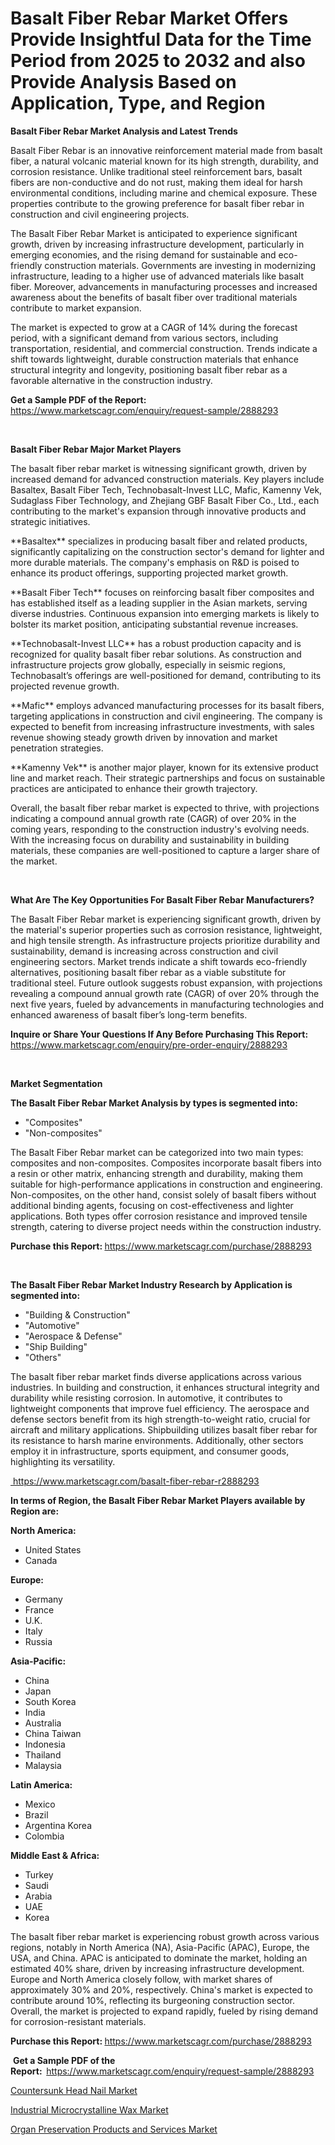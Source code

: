 <p><h1>Basalt Fiber Rebar Market Offers Provide Insightful Data for the Time Period from 2025 to 2032 and also Provide Analysis Based on Application, Type, and Region</h1></p><p><strong>Basalt Fiber Rebar Market Analysis and Latest Trends</strong></p>
<p><p>Basalt Fiber Rebar is an innovative reinforcement material made from basalt fiber, a natural volcanic material known for its high strength, durability, and corrosion resistance. Unlike traditional steel reinforcement bars, basalt fibers are non-conductive and do not rust, making them ideal for harsh environmental conditions, including marine and chemical exposure. These properties contribute to the growing preference for basalt fiber rebar in construction and civil engineering projects.</p><p>The Basalt Fiber Rebar Market is anticipated to experience significant growth, driven by increasing infrastructure development, particularly in emerging economies, and the rising demand for sustainable and eco-friendly construction materials. Governments are investing in modernizing infrastructure, leading to a higher use of advanced materials like basalt fiber. Moreover, advancements in manufacturing processes and increased awareness about the benefits of basalt fiber over traditional materials contribute to market expansion.</p><p>The market is expected to grow at a CAGR of 14% during the forecast period, with a significant demand from various sectors, including transportation, residential, and commercial construction. Trends indicate a shift towards lightweight, durable construction materials that enhance structural integrity and longevity, positioning basalt fiber rebar as a favorable alternative in the construction industry.</p></p>
<p><strong>Get a Sample PDF of the Report:&nbsp;</strong> <a href="https://www.marketscagr.com/enquiry/request-sample/2888293?utm_campaign=2031&utm_medium=2&utm_source=Github&utm_content=ia&utm_term=14032025&utm_id=basalt-fiber-rebar">https://www.marketscagr.com/enquiry/request-sample/2888293</a></p>
<p>&nbsp;</p>
<p><strong>Basalt Fiber Rebar Major Market Players</strong></p>
<p><p>The basalt fiber rebar market is witnessing significant growth, driven by increased demand for advanced construction materials. Key players include Basaltex, Basalt Fiber Tech, Technobasalt-Invest LLC, Mafic, Kamenny Vek, Sudaglass Fiber Technology, and Zhejiang GBF Basalt Fiber Co., Ltd., each contributing to the market's expansion through innovative products and strategic initiatives.</p><p>**Basaltex** specializes in producing basalt fiber and related products, significantly capitalizing on the construction sector's demand for lighter and more durable materials. The company's emphasis on R&D is poised to enhance its product offerings, supporting projected market growth.</p><p>**Basalt Fiber Tech** focuses on reinforcing basalt fiber composites and has established itself as a leading supplier in the Asian markets, serving diverse industries. Continuous expansion into emerging markets is likely to bolster its market position, anticipating substantial revenue increases.</p><p>**Technobasalt-Invest LLC** has a robust production capacity and is recognized for quality basalt fiber rebar solutions. As construction and infrastructure projects grow globally, especially in seismic regions, Technobasalt’s offerings are well-positioned for demand, contributing to its projected revenue growth.</p><p>**Mafic** employs advanced manufacturing processes for its basalt fibers, targeting applications in construction and civil engineering. The company is expected to benefit from increasing infrastructure investments, with sales revenue showing steady growth driven by innovation and market penetration strategies.</p><p>**Kamenny Vek** is another major player, known for its extensive product line and market reach. Their strategic partnerships and focus on sustainable practices are anticipated to enhance their growth trajectory.</p><p>Overall, the basalt fiber rebar market is expected to thrive, with projections indicating a compound annual growth rate (CAGR) of over 20% in the coming years, responding to the construction industry's evolving needs. With the increasing focus on durability and sustainability in building materials, these companies are well-positioned to capture a larger share of the market.</p></p>
<p>&nbsp;</p>
<p><strong>What Are The Key Opportunities For Basalt Fiber Rebar Manufacturers?</strong></p>
<p><p>The Basalt Fiber Rebar market is experiencing significant growth, driven by the material's superior properties such as corrosion resistance, lightweight, and high tensile strength. As infrastructure projects prioritize durability and sustainability, demand is increasing across construction and civil engineering sectors. Market trends indicate a shift towards eco-friendly alternatives, positioning basalt fiber rebar as a viable substitute for traditional steel. Future outlook suggests robust expansion, with projections revealing a compound annual growth rate (CAGR) of over 20% through the next five years, fueled by advancements in manufacturing technologies and enhanced awareness of basalt fiber’s long-term benefits.</p></p>
<p><strong>Inquire or Share Your Questions If Any Before Purchasing This Report:</strong> <a href="https://www.marketscagr.com/enquiry/pre-order-enquiry/2888293?utm_campaign=2031&utm_medium=2&utm_source=Github&utm_content=ia&utm_term=14032025&utm_id=basalt-fiber-rebar">https://www.marketscagr.com/enquiry/pre-order-enquiry/2888293</a></p>
<p>&nbsp;</p>
<p><strong>Market Segmentation</strong></p>
<p><strong>The Basalt Fiber Rebar Market Analysis by types is segmented into:</strong></p>
<p><ul><li>"Composites"</li><li>"Non-composites"</li></ul></p>
<p><p>The Basalt Fiber Rebar market can be categorized into two main types: composites and non-composites. Composites incorporate basalt fibers into a resin or other matrix, enhancing strength and durability, making them suitable for high-performance applications in construction and engineering. Non-composites, on the other hand, consist solely of basalt fibers without additional binding agents, focusing on cost-effectiveness and lighter applications. Both types offer corrosion resistance and improved tensile strength, catering to diverse project needs within the construction industry.</p></p>
<p><strong>Purchase this Report:&nbsp;</strong><a href="https://www.marketscagr.com/purchase/2888293?utm_campaign=2031&utm_medium=2&utm_source=Github&utm_content=ia&utm_term=14032025&utm_id=basalt-fiber-rebar">https://www.marketscagr.com/purchase/2888293</a></p>
<p>&nbsp;</p>
<p><strong>The Basalt Fiber Rebar Market Industry Research by Application is segmented into:</strong></p>
<p><ul><li>"Building & Construction"</li><li>"Automotive"</li><li>"Aerospace & Defense"</li><li>"Ship Building"</li><li>"Others"</li></ul></p>
<p><p>The basalt fiber rebar market finds diverse applications across various industries. In building and construction, it enhances structural integrity and durability while resisting corrosion. In automotive, it contributes to lightweight components that improve fuel efficiency. The aerospace and defense sectors benefit from its high strength-to-weight ratio, crucial for aircraft and military applications. Shipbuilding utilizes basalt fiber rebar for its resistance to harsh marine environments. Additionally, other sectors employ it in infrastructure, sports equipment, and consumer goods, highlighting its versatility.</p></p>
<p><a href="https://www.marketscagr.com/basalt-fiber-rebar-r2888293?utm_campaign=2031&utm_medium=2&utm_source=Github&utm_content=ia&utm_term=14032025&utm_id=basalt-fiber-rebar">&nbsp;https://www.marketscagr.com/basalt-fiber-rebar-r2888293</a></p>
<p><strong>In terms of Region, the Basalt Fiber Rebar Market Players available by Region are:</strong></p>
<p>
    <p> <strong> North America: </strong>
        <ul>
            <li>United States</li>
            <li>Canada</li>
        </ul>
        </p> 
    <p> <strong> Europe: </strong>
        <ul>
            <li>Germany</li>
            <li>France</li>
            <li>U.K.</li>
            <li>Italy</li>
            <li>Russia</li>
        </ul>
        </p> 
    <p> <strong> Asia-Pacific: </strong>
        <ul>
            <li>China</li>
            <li>Japan</li>
            <li>South Korea</li>
            <li>India</li>
            <li>Australia</li>
            <li>China Taiwan</li>
            <li>Indonesia</li>
            <li>Thailand</li>
            <li>Malaysia</li>
        </ul>
        </p> 
    <p> <strong> Latin America: </strong>
        <ul>
            <li>Mexico</li>
            <li>Brazil</li>
            <li>Argentina Korea</li>
            <li>Colombia</li>
        </ul>
        </p> 
    <p> <strong> Middle East & Africa: </strong>
        <ul>
            <li>Turkey</li>
            <li>Saudi</li>
            <li>Arabia</li>
            <li>UAE</li>
            <li>Korea</li>
        </ul>
    </p>
    </p>
<p><p>The basalt fiber rebar market is experiencing robust growth across various regions, notably in North America (NA), Asia-Pacific (APAC), Europe, the USA, and China. APAC is anticipated to dominate the market, holding an estimated 40% share, driven by increasing infrastructure development. Europe and North America closely follow, with market shares of approximately 30% and 20%, respectively. China's market is expected to contribute around 10%, reflecting its burgeoning construction sector. Overall, the market is projected to expand rapidly, fueled by rising demand for corrosion-resistant materials.</p></p>
<p><strong>Purchase this Report: </strong><a href="https://www.marketscagr.com/purchase/2888293?utm_campaign=2031&utm_medium=2&utm_source=Github&utm_content=ia&utm_term=14032025&utm_id=basalt-fiber-rebar">https://www.marketscagr.com/purchase/2888293</a></p>
<p>&nbsp;<strong>Get a Sample PDF of the Report:&nbsp;&nbsp;</strong><a href="https://www.marketscagr.com/enquiry/request-sample/2888293?utm_campaign=2031&utm_medium=2&utm_source=Github&utm_content=ia&utm_term=14032025&utm_id=basalt-fiber-rebar">https://www.marketscagr.com/enquiry/request-sample/2888293</a></p>
<p><strong></strong></p>
<p><p><a href="https://github.com/leptouwrites/Market-Research-Report-List-1/blob/main/countersunk-head-nail-market.md?utm_campaign=2031&utm_medium=2&utm_source=Github&utm_content=ia&utm_term=14032025&utm_id=basalt-fiber-rebar">Countersunk Head Nail Market</a></p><p><a href="https://github.com/PeterParrish5/Market-Research-Report-List-7/blob/main/industrial-microcrystalline-wax-market.md?utm_campaign=2031&utm_medium=2&utm_source=Github&utm_content=ia&utm_term=14032025&utm_id=basalt-fiber-rebar">Industrial Microcrystalline Wax Market</a></p><p><a href="https://github.com/colloerrinbp/Market-Research-Report-List-1/blob/main/organ-preservation-products-and-services-market.md?utm_campaign=2031&utm_medium=2&utm_source=Github&utm_content=ia&utm_term=14032025&utm_id=basalt-fiber-rebar">Organ Preservation Products and Services Market</a></p></p>